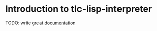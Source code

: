 # Introduction to tlc-lisp-interpreter

TODO: write [great documentation](http://jacobian.org/writing/what-to-write/)
